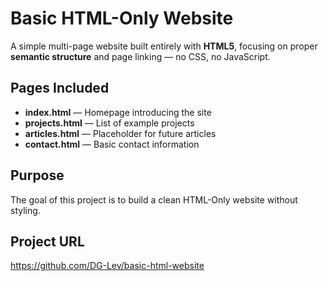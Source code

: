 # Basic HTML-Only Website

A simple multi-page website built entirely with **HTML5**, focusing on proper **semantic structure** and page linking — no CSS, no JavaScript.

## Pages Included

- **index.html** — Homepage introducing the site  
- **projects.html** — List of example projects  
- **articles.html** — Placeholder for future articles  
- **contact.html** — Basic contact information

## Purpose

The goal of this project is to build a clean HTML-Only website without styling.

## Project URL

https://github.com/DG-Lev/basic-html-website
